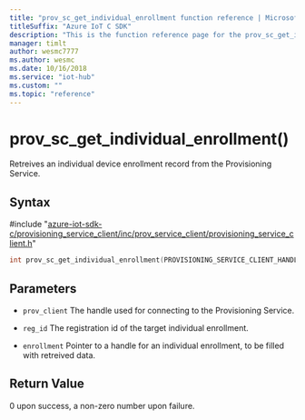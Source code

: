 ```yaml
---                             
title: "prov_sc_get_individual_enrollment function reference | Microsoft Docs" 
titleSuffix: "Azure IoT C SDK"            
description: "This is the function reference page for the prov_sc_get_individual_enrollment() function in the Azure IoT C SDK. This SDK is used with Azure IoT Hub and Azure IoT Hub Device Provisioning Service"            
manager: timlt                 
author: wesmc7777              
ms.author: wesmc               
ms.date: 10/16/2018                    
ms.service: "iot-hub"             
ms.custom: ""                
ms.topic: "reference"        
---                            
```


# prov_sc_get_individual_enrollment()

Retreives an individual device enrollment record from the Provisioning Service.

## Syntax

\#include "[azure-iot-sdk-c/provisioning_service_client/inc/prov_service_client/provisioning_service_client.h](../provisioning-service-client-h.md)"  
```C
int prov_sc_get_individual_enrollment(PROVISIONING_SERVICE_CLIENT_HANDLE  C2);
```

## Parameters
* `prov_client` The handle used for connecting to the Provisioning Service. 

* `reg_id` The registration id of the target individual enrollment. 

* `enrollment` Pointer to a handle for an individual enrollment, to be filled with retreived data.

## Return Value
0 upon success, a non-zero number upon failure.

